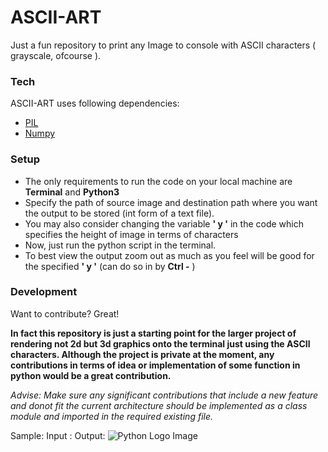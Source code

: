 # ASCII-ART

Just a fun repository to print any Image to console with ASCII characters ( grayscale, ofcourse ).

### Tech

ASCII-ART uses following dependencies:

* [PIL] 
* [Numpy]

### Setup

- The only requirements to run the code on your local machine are **Terminal** and **Python3**
- Specify the path of source image and destination path where you want the output to be stored (int form of a text file). 
- You may also consider changing the variable **' y '** in the code which specifies the height of image in terms of characters
- Now, just run the python script in the terminal.
- To best view the output zoom out as much as you feel will be good for the specified **' y '** (can do so in by **Ctrl -** )


### Development

Want to contribute? Great!

**In fact this repository is just a starting point for the larger project of rendering not 2d but 3d graphics onto the terminal just using the ASCII characters. Although the project is private at the moment, any contributions in terms of idea or implementation of some function in python would be a great contribution.**

*Advise: Make sure any significant contributions that include a new feature and donot fit the current architecture should be implemented as a class module and imported in the required existing file.*

Sample:
Input : 
Output:
![Python Logo Image](https://github.com/sagalpreet/ASCII-ART/blob/master/sample.png?raw=true)

   [PIL]: <https://pillow.readthedocs.io/en/stable/>
   [Numpy]: <https://numpy.org/>
